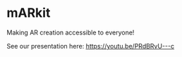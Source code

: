 # mARkit
Making AR creation accessible to everyone!

See our presentation here: https://youtu.be/PRdBRvU---c

